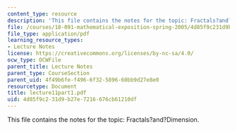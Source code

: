 ```yaml
---
content_type: resource
description: 'This file contains the notes for the topic: Fractals?and?Dimension.'
file: /courses/18-091-mathematical-exposition-spring-2005/4d85f9c231d9b27e7216676cb61210df_lecture11part1.pdf
file_type: application/pdf
learning_resource_types:
- Lecture Notes
license: https://creativecommons.org/licenses/by-nc-sa/4.0/
ocw_type: OCWFile
parent_title: Lecture Notes
parent_type: CourseSection
parent_uid: 4f49b6fe-f496-6f32-5896-60bb9d27e8e0
resourcetype: Document
title: lecture11part1.pdf
uid: 4d85f9c2-31d9-b27e-7216-676cb61210df
---
```

This file contains the notes for the topic: Fractals?and?Dimension.